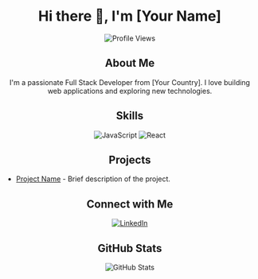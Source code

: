 <h1 align="center">Hi there 👋, I'm [Your Name]</h1>

<p align="center">
  <img src="https://komarev.com/ghpvc/?username=[YourUsername]&color=blue" alt="Profile Views" />
</p>

<h2 align="center">About Me</h2>
<p align="center">
  I'm a passionate Full Stack Developer from [Your Country]. I love building web applications and exploring new technologies.
</p>

<h2 align="center">Skills</h2>
<p align="center">
  <img src="https://img.shields.io/badge/JavaScript-F7DF1E?style=for-the-badge&logo=javascript&logoColor=black" alt="JavaScript"/>
  <img src="https://img.shields.io/badge/React-20232A?style=for-the-badge&logo=react&logoColor=61DAFB" alt="React"/>
  <!-- Add more badges for other skills -->
</p>

<h2 align="center">Projects</h2>
<ul>
  <li><a href="[Project Link]">Project Name</a> - Brief description of the project.</li>
  <!-- Add more projects -->
</ul>

<h2 align="center">Connect with Me</h2>
<p align="center">
  <a href="[Your LinkedIn URL]"><img src="https://img.shields.io/badge/LinkedIn-blue?style=flat&logo=linkedin&logoColor=white" alt="LinkedIn"/></a>
  <!-- Add more social links -->
</p>

<h2 align="center">GitHub Stats</h2>
<p align="center">
  <img src="https://github-readme-stats.vercel.app/api?username=[YourUsername]&show_icons=true&theme=radical" alt="GitHub Stats"/>
</p>
